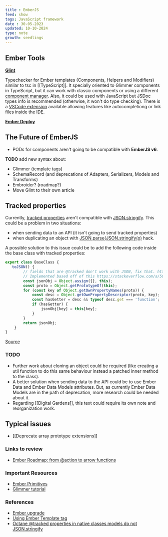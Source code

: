 ```yaml
---
title : EmberJS
feed: show
tags: JavaScript framework
date : 30-05-2023
updated: 10-10-2024
type: note
growth: seedlings
---
```


## Ember Tools

**[Glint](https://typed-ember.gitbook.io/glint)**

Typechecker for Ember templates (Components, Helpers and Modifiers) similar to tsc in [[TypeScript]]. It specially oriented to Glimmer components in TypeScript, but it can work with classic components or using a different [component manager](https://github.com/emberjs/rfcs/blob/master/text/0213-custom-components.md). Also, it could be used with JavaScript but JSDoc types info is recommended (otherwise, it won't do type checking). There is a [VSCode extension](https://marketplace.visualstudio.com/items?itemName=typed-ember.glint-vscode) available allowing features like autocompletiong or link files inside the IDE. 

**[Ember Deploy](http://ember-cli-deploy.com/)**

## The Future of EmberJS

- PODs for components aren't going to be compatible with **EmberJS v6**.

**TODO** add new syntax about:
- Glimmer (template tags)
- SchemaRecord (and deprecations of Adapters, Serializers, Models and Transforms)
- Embroider? (roadmap?)
- Move Glint to their own article

## Tracked properties

Currently, [tracked properties](https://guides.emberjs.com/release/upgrading/current-edition/tracked-properties/) aren't compatible with [JSON.stringify](https://developer.mozilla.org/en-US/docs/Web/JavaScript/Reference/Global_Objects/JSON/stringify). This could be a problem in two situations:
- when sending data to an API (it isn't going to send tracked properties)
- when duplicating an object with [JSON.parse(JSON.stringify(o)](https://stackoverflow.com/questions/24744474/json-parsejson-stringifyx-purpose) hack.

A possible solution to this issue could be to add the following code inside the base class with tracked properties:

```javascript
export class BaseClass {
   toJSON() {
        // fields that are @tracked don't work with JSON, fix that. https://github.com/ember-learn/guides-source/issues/1138
        // Implemented based off of this https://stackoverflow.com/a/50785428/1148118
        const jsonObj = Object.assign({}, this);
        const proto = Object.getPrototypeOf(this);
        for (const key of Object.getOwnPropertyNames(proto)) {
            const desc = Object.getOwnPropertyDescriptor(proto, key);
            const hasGetter = desc && typeof desc.get === 'function';
            if (hasGetter) {
                jsonObj[key] = this[key];
            }
        }
        return jsonObj;
    }
}
```
[Source](https://github.com/ember-learn/guides-source/issues/1138)

### TODO

- Further work about cloning an object could be required (like creating a util function to do this same behaviour instead a patched inner method to the class).
- A better solution when sending data to the API could be to use Ember Data and Ember Data Models attributes. But, as currently Ember Data Models are in the path of deprecation, more research could be needed about it.
- Regarding [[Digital Gardens]], this text could require its own note and reorganization work.

## Typical issues

- [[Deprecate array prototype extensions]]

### Links to review
- [Ember Roadmap: from @action to arrow functions](https://github.com/emberjs/rfcs/pull/1045)

### Important Resources

- [Ember Primitives](https://ember-primitives.pages.dev/)
- [Glimmer tutorial](https://tutorial.glimdown.com/)

### References
- [Ember upgrade](https://cli.emberjs.com/release/basic-use/upgrading/)
- [Using Ember Template tag](https://guides.emberjs.com/release/components/template-tag-format/)
- [Octane @tracked properties in native classes models do not JSON.stringify](https://github.com/ember-learn/guides-source/issues/1138)
